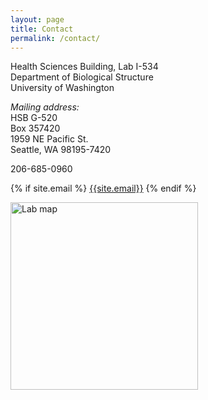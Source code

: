 ```yaml
---
layout: page
title: Contact
permalink: /contact/
---
```



<p>Health Sciences Building, Lab I-534
<br>Department of Biological Structure
<br>University of Washington

<p> <i>Mailing address: </i>
<br> HSB G-520
<br> Box 357420
<br> 1959 NE Pacific St.
<br> Seattle, WA 98195-7420

<p> 206-685-0960

<p>{% if site.email %}
<a href="mailto:{{site.email}}"><i class="fa fa-envelope-o"></i> {{site.email}}</a>
{% endif %}

<p><a href="https://www.google.co.uk/maps/place/1959+NE+Pacific+St,+Seattle,+WA+98195/@47.6509026,-122.3190205,14.98z/data=!4m5!3m4!1s0x549014ec77d92e55:0xbbd3cc51cab47892!8m2!3d47.6498743!4d-122.3082267"><img src="/assets/img/UWmap.png" style="width:300px; height:300px" title="Lab map" alt="Lab map"></a>

<!--
<div class="mapouter"><div class="gmap_canvas"><iframe width="500" height="300" id="gmap_canvas" src="https://maps.google.com/maps?q=1959%20NE%20Pacific%20St&t=&z=15&ie=UTF8&iwloc=&output=embed" frameborder="0" scrolling="no" marginheight="0" marginwidth="0"></iframe></div><style>.mapouter{text-align:right;height:300px;width:500px;}.gmap_canvas {overflow:hidden;background:none!important;height:300px;width:500px;}</style></div>
-->
